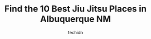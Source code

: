 ---
layout: ampstory
image: https://i0.wp.com/www.depkes.org/wp-content/uploads/2023/06/jiu-jitsu-0-in-albuquerque-nm-1685792950.jpeg?resize=640,853
author: techidn
featured: false
description: Discover the impressive array of Jiu Jitsu options in Albuquerque NM, where you can find 10 of the largest Jiu Jitsu establishments in the area. From renowned classics to hidden gems, Albuqu
title: Find the 10 Best Jiu Jitsu Places in Albuquerque NM
cover:
   title: Find the 10 Best Jiu Jitsu Places in Albuquerque NM
   subtitle: Rickpate
   background: https://www.depkes.org/wp-content/uploads/2023/06/jiu-jitsu-0-in-albuquerque-nm-1685792950.jpeg

pages: 
 - layout: thirds
   top: <h1>#1 Jackson Wink MMA Academy</h1>
   bottom: "<p>From the moment we entered the front door, we felt the presence of all the MMA greats who trained here at JW. We were warmly welcomed by management, coaches and all the a</p>"
   background: https://www.depkes.org/wp-content/uploads/2023/06/jiu-jitsu-1-in-albuquerque-nm-1685792950.jpeg
   backgroundblur: true
 - layout: thirds
   top: <h1>#2 Impact Jiu Jitsu Albuquerque</h1>
   bottom: "<p>Dropped in while visiting and was very impressed.  They had a great noon class with about 8 other folks on the mat.  Great instructional information and good class traini</p>"
   background: https://www.depkes.org/wp-content/uploads/2023/06/jiu-jitsu-2-in-albuquerque-nm-1685792950.jpeg
   cta:
      link: https://www.depkes.org/blog/find-the-10-best-jiu-jitsu-places-in-albuquerque-nm/
      text: Find the 10 Best Jiu Jitsu Places in Albuquerque NM
 - layout: thirds
   top: <h1>#3 ABQ Kickboxing & Kali Academy</h1>
   bottom: "<p>2409 Princeton Dr NE Building B, Albuquerque, NM 87107, United States</p>"
   background: https://www.depkes.org/wp-content/uploads/2023/06/jiu-jitsu-3-in-albuquerque-nm-1685792950.jpeg
   cta:
      link: https://www.depkes.org/blog/find-the-10-best-jiu-jitsu-places-in-albuquerque-nm/
      text: Find the 10 Best Jiu Jitsu Places in Albuquerque NM
 - layout: thirds
   top: <h1>#4 Carlson Gracie Albuquerque Westside / Coyote Brazilian Jiu-Jitsu Academy</h1>
   bottom: "<p>Next to Homelife, 10000 Coors Bypass NW Cottonwood Mall lower level, Albuquerque, NM 87114, United States</p>"
   background: https://images.unsplash.com/photo-1604871000636-074fa5117945?ixlib=rb-4.0.3&ixid=MnwxMjA3fDB8MHxwaG90by1wYWdlfHx8fGVufDB8fHx8&auto=format&fit=crop&w=640&h=853&q=80
   cta:
      link: https://www.depkes.org/blog/find-the-10-best-jiu-jitsu-places-in-albuquerque-nm/
      text: Find the 10 Best Jiu Jitsu Places in Albuquerque NM
 - layout: thirds
   top: <h1>#5 Gracie Barra New Mexico Brazilian Jiu Jitsu Martial Arts and Self Defense</h1>
   bottom: "<p>1504 San Pedro Dr NE, Albuquerque, NM 87110, United States</p>"
   background: https://images.unsplash.com/photo-1618005182384-a83a8bd57fbe?ixlib=rb-4.0.3&ixid=MnwxMjA3fDB8MHxwaG90by1wYWdlfHx8fGVufDB8fHx8&auto=format&fit=crop&w=640&h=853&q=80
   cta:
      link: https://www.depkes.org/blog/find-the-10-best-jiu-jitsu-places-in-albuquerque-nm/
      text: Find the 10 Best Jiu Jitsu Places in Albuquerque NM
 - layout: thirds
   top: <h1>#6 Invictus Brazilian Jiu Jitsu and Muay Thai academy</h1>
   bottom: "<p>1453 Wyoming Blvd NE, Albuquerque, NM 87112, United States</p>"
   background: https://images.unsplash.com/photo-1618556658017-fd9c732d1360?ixlib=rb-4.0.3&ixid=MnwxMjA3fDB8MHxwaG90by1wYWdlfHx8fGVufDB8fHx8&auto=format&fit=crop&w=640&h=853&q=80
   cta:
      link: https://www.depkes.org/blog/find-the-10-best-jiu-jitsu-places-in-albuquerque-nm/
      text: Find the 10 Best Jiu Jitsu Places in Albuquerque NM
 - layout: thirds
   top: <h1>#7 New Mexico Jiujitsu Academy</h1>
   bottom: "<p>5600 San Francisco Rd NE # B, Albuquerque, NM 87109, United States</p>"
   background: https://images.unsplash.com/photo-1599422314077-f4dfdaa4cd09?ixlib=rb-4.0.3&ixid=MnwxMjA3fDB8MHxwaG90by1wYWdlfHx8fGVufDB8fHx8&auto=format&fit=crop&w=640&h=853&q=80
   cta:
      link: https://www.depkes.org/blog/find-the-10-best-jiu-jitsu-places-in-albuquerque-nm/
      text: Find the 10 Best Jiu Jitsu Places in Albuquerque NM
 - layout: thirds
   middle: Continue reading...
   background: https://images.unsplash.com/photo-1595364397663-fca4f075d796?ixlib=rb-4.0.3&ixid=MnwxMjA3fDB8MHxwaG90by1wYWdlfHx8fGVufDB8fHx8&auto=format&fit=crop&w=640&h=853&q=80
   cta:
      link: https://www.depkes.org/blog/find-the-10-best-jiu-jitsu-places-in-albuquerque-nm/
      text: Find the 10 Best Jiu Jitsu Places in Albuquerque NM
      
---
